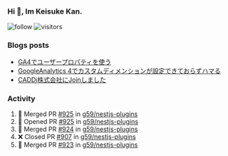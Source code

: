 ### Hi 👋, Im Keisuke Kan.

<!--
**9renpoto/9renpoto** is a ✨ _special_ ✨ repository because its `README.md` (this file) appears on your GitHub profile.

Here are some ideas to get you started:

- 🔭 I’m currently working on ...
- 🌱 I’m currently learning ...
- 👯 I’m looking to collaborate on ...
- 🤔 I’m looking for help with ...
- 💬 Ask me about ...
- 📫 How to reach me: ...
- 😄 Pronouns: ...
- ⚡ Fun fact: ...
-->

![follow](https://img.shields.io/github/followers/9renpoto?label=Follow&style=social)
![visitors](https://komarev.com/ghpvc/?username=9renpoto&label=Profile%20views&color=0e75b6&style=flat)

### Blogs posts

<!-- BLOG-POST-LIST:START -->
- [GA4でユーザープロパティを使う](https://9renpoto.dev/2021/02/21/google-analytics-4-user-properties/)
- [GoogleAnalytics 4でカスタムディメンションが設定できておらずハマる](https://9renpoto.dev/2021/02/13/google-analytics-4/)
- [CADDi株式会社にJoinしました](https://9renpoto.dev/2020/12/05/join/)
<!-- BLOG-POST-LIST:END -->

### Activity

<!--START_SECTION:activity-->
1. 🎉 Merged PR [#925](https://github.com/g59/nestjs-plugins/pull/925) in [g59/nestjs-plugins](https://github.com/g59/nestjs-plugins)
2. 💪 Opened PR [#925](https://github.com/g59/nestjs-plugins/pull/925) in [g59/nestjs-plugins](https://github.com/g59/nestjs-plugins)
3. 🎉 Merged PR [#924](https://github.com/g59/nestjs-plugins/pull/924) in [g59/nestjs-plugins](https://github.com/g59/nestjs-plugins)
4. ❌ Closed PR [#907](https://github.com/g59/nestjs-plugins/pull/907) in [g59/nestjs-plugins](https://github.com/g59/nestjs-plugins)
5. 🎉 Merged PR [#923](https://github.com/g59/nestjs-plugins/pull/923) in [g59/nestjs-plugins](https://github.com/g59/nestjs-plugins)
<!--END_SECTION:activity-->

<!--START_SECTION:waka-->
<!--END_SECTION:waka-->